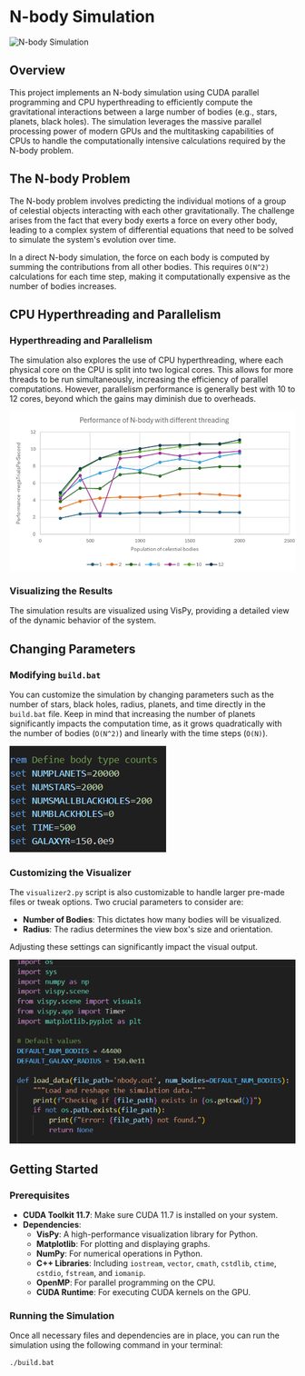 # N-body Simulation

![N-body Simulation](media/Untitled%20video%20-%20Made%20with%20Clipchamp%20(3).gif)

## Overview

This project implements an N-body simulation using CUDA parallel programming and CPU hyperthreading to efficiently compute the gravitational interactions between a large number of bodies (e.g., stars, planets, black holes). The simulation leverages the massive parallel processing power of modern GPUs and the multitasking capabilities of CPUs to handle the computationally intensive calculations required by the N-body problem.

## The N-body Problem

The N-body problem involves predicting the individual motions of a group of celestial objects interacting with each other gravitationally. The challenge arises from the fact that every body exerts a force on every other body, leading to a complex system of differential equations that need to be solved to simulate the system's evolution over time.

In a direct N-body simulation, the force on each body is computed by summing the contributions from all other bodies. This requires `O(N^2)` calculations for each time step, making it computationally expensive as the number of bodies increases.

## CPU Hyperthreading and Parallelism

### Hyperthreading and Parallelism

The simulation also explores the use of CPU hyperthreading, where each physical core on the CPU is split into two logical cores. This allows for more threads to be run simultaneously, increasing the efficiency of parallel computations. However, parallelism performance is generally best with 10 to 12 cores, beyond which the gains may diminish due to overheads.

![CPU Hyperthreading Performance](media/graph.png)

### Visualizing the Results

The simulation results are visualized using VisPy, providing a detailed view of the dynamic behavior of the system.

## Changing Parameters

### Modifying `build.bat`

You can customize the simulation by changing parameters such as the number of stars, black holes, radius, planets, and time directly in the `build.bat` file. Keep in mind that increasing the number of planets significantly impacts the computation time, as it grows quadratically with the number of bodies (`O(N^2)`) and linearly with the time steps (`O(N)`).

![Changing Parameters in build.bat](media/buildoptions.png)

### Customizing the Visualizer

The `visualizer2.py` script is also customizable to handle larger pre-made files or tweak options. Two crucial parameters to consider are:

- **Number of Bodies**: This dictates how many bodies will be visualized.
- **Radius**: The radius determines the view box's size and orientation.

Adjusting these settings can significantly impact the visual output.

![Visualizer Options](media/visualizerOptions.png)

## Getting Started

### Prerequisites

- **CUDA Toolkit 11.7**: Make sure CUDA 11.7 is installed on your system.
- **Dependencies**:
  - **VisPy**: A high-performance visualization library for Python.
  - **Matplotlib**: For plotting and displaying graphs.
  - **NumPy**: For numerical operations in Python.
  - **C++ Libraries**: Including `iostream`, `vector`, `cmath`, `cstdlib`, `ctime`, `cstdio`, `fstream`, and `iomanip`.
  - **OpenMP**: For parallel programming on the CPU.
  - **CUDA Runtime**: For executing CUDA kernels on the GPU.

### Running the Simulation

Once all necessary files and dependencies are in place, you can run the simulation using the following command in your terminal:

```bash
./build.bat

